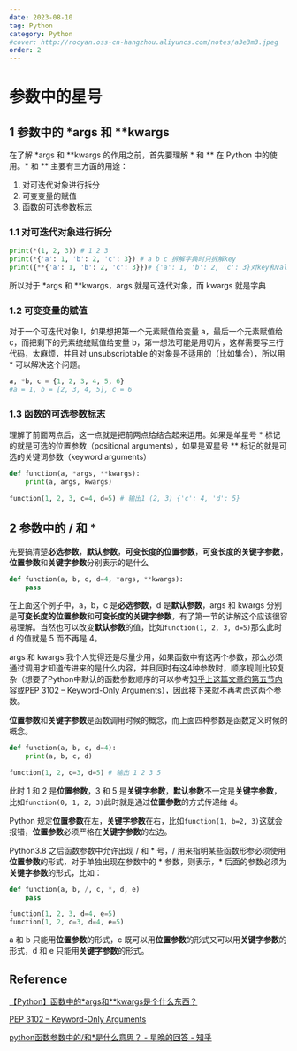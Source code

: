 ```yaml
---
date: 2023-08-10
tag: Python
category: Python
#cover: http://rocyan.oss-cn-hangzhou.aliyuncs.com/notes/a3e3m3.jpeg
order: 2
---
```


# 参数中的星号

## 1 参数中的 *args 和 **kwargs

在了解 \*args 和 \*\*kwargs 的作用之前，首先要理解 \* 和 \*\* 在 Python 中的使用。\* 和 \*\* 主要有三方面的用途：

1. 对可迭代对象进行拆分
2. 可变变量的赋值
3. 函数的可选参数标志

### 1.1 对可迭代对象进行拆分

```python
print(*(1, 2, 3)) # 1 2 3
print(*{'a': 1, 'b': 2, 'c': 3}) # a b c 拆解字典时只拆解key
print({**{'a': 1, 'b': 2, 'c': 3}})# {'a': 1, 'b': 2, 'c': 3}对key和value都进行了拆解
```

所以对于 \*args 和 \*\*kwargs，args 就是可迭代对象，而 kwargs 就是字典

### 1.2 可变变量的赋值

对于一个可迭代对象 l，如果想把第一个元素赋值给变量 a，最后一个元素赋值给 c，而把剩下的元素统统赋值给变量 b，第一想法可能是用切片，这样需要写三行代码，太麻烦，并且对 unsubscriptable 的对象是不适用的（比如集合），所以用 * 可以解决这个问题。

```python
a, *b, c = {1, 2, 3, 4, 5, 6}
#a = 1, b = [2, 3, 4, 5], c = 6
```

### 1.3 函数的可选参数标志

理解了前面两点后，这一点就是把前两点给结合起来运用。如果是单星号 \* 标记的就是可选的位置参数（positional arguments），如果是双星号 \*\* 标记的就是可选的关键词参数（keyword arguments）

```python
def function(a, *args, **kwargs):
    print(a, args, kwargs)
    
function(1, 2, 3, c=4, d=5) # 输出1 (2, 3) {'c': 4, 'd': 5}
```



## 2 参数中的 / 和 *

先要搞清楚**必选参数**，**默认参数**，**可变长度的位置参数**，**可变长度的关键字参数**，**位置参数**和**关键字参数**分别表示的是什么

```python
def function(a, b, c, d=4, *args, **kwargs):
	pass
```

在上面这个例子中，a，b，c 是**必选参数**，d 是**默认参数**，args 和 kwargs 分别是**可变长度的位置参数**和**可变长度的关键字参数**，有了第一节的讲解这个应该很容易理解。当然也可以改变**默认参数**的值，比如`function(1, 2, 3, d=5)`那么此时 d 的值就是 5 而不再是 4。

args 和 kwargs 我个人觉得还是尽量少用，如果函数中有这两个参数，那么必须通过调用才知道传进来的是什么内容，并且同时有这4种参数时，顺序规则比较复杂（想要了Python中默认的函数参数顺序的可以参考[知乎上这篇文章的第五节内容](https://zhuanlan.zhihu.com/p/479358658)或[PEP 3102 – Keyword-Only Arguments](https://peps.python.org/pep-3102/)），因此接下来就不再考虑这两个参数。

**位置参数**和**关键字参数**是函数调用时候的概念，而上面四种参数是函数定义时候的概念。

```python
def function(a, b, c, d=4):
    print(a, b, c, d)
    
function(1, 2, c=3, d=5) # 输出 1 2 3 5
```

此时 1 和 2 是**位置参数**，3 和 5 是**关键字参数**，**默认参数**不一定是**关键字参数**，比如`function(0, 1, 2, 3)`此时就是通过**位置参数**的方式传递给 d。

Python 规定**位置参数**在左，**关键字参数**在右，比如`function(1, b=2, 3)`这就会报错，**位置参数**必须严格在**关键字参数**的左边。

Python3.8 之后函数参数中允许出现 / 和 \* 号，/ 用来指明某些函数形参必须使用**位置参数**的形式，对于单独出现在参数中的 \* 参数，则表示，\* 后面的参数必须为**关键字参数**的形式，比如：

```python
def function(a, b, /, c, *, d, e)
	pass

function(1, 2, 3, d=4, e=5)
function(1, 2, c=3, d=4, e=5)
```

a 和 b 只能用**位置参数**的形式，c 既可以用**位置参数**的形式又可以用**关键字参数**的形式，d 和 e 只能用**关键字参数**的形式。

## Reference

[【Python】函数中的*args和**kwargs是个什么东西？](https://zhuanlan.zhihu.com/p/479358658)

[PEP 3102 – Keyword-Only Arguments](https://peps.python.org/pep-3102/)

[python函数参数中的/和*是什么意思？ - 星晚的回答 - 知乎](https://www.zhihu.com/question/287097169/answer/453193254)
